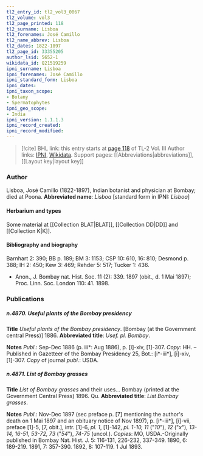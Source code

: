 ```yaml
---
tl2_entry_id: tl2_vol3_0067
tl2_volume: vol3
tl2_page_printed: 118
tl2_surname: Lisboa
tl2_forenames: José Camillo
tl2_name_abbrev: Lisboa
tl2_dates: 1822-1897
tl2_page_id: 33355205
author_lsid: 5652-1
wikidata_id: Q21519259
ipni_surname: Lisboa
ipni_forenames: José Camillo
ipni_standard_form: Lisboa
ipni_dates: 
ipni_taxon_scope: 
- Botany
- Spermatophytes
ipni_geo_scope: 
- India
ipni_version: 1.1.1.3
ipni_record_created: 
ipni_record_modified:
---
```


> [!cite] BHL link: this entry starts at [page 118](https://www.biodiversitylibrary.org/page/33355205) of TL-2 Vol. III
> Author links: [IPNI](https://www.ipni.org/a/5652-1), [Wikidata](https://www.wikidata.org/wiki/Q21519259). Support pages: [[Abbreviations|abbreviations]], [[Layout key|layout key]]

### Author

Lisboa, José Camillo (1822-1897), Indian botanist and physician at Bombay; died at Poona. 
**Abbreviated name**: *Lisboa* \[standard form in IPNI: *Lisboa*\]

#### Herbarium and types

Some material at [[Collection BLAT|BLAT]], [[Collection DD|DD]] and [[Collection K|K]].

#### Bibliography and biography

Barnhart 2: 390; BB p. 189; BM 3: 1153; CSP 10: 610, 16: 810; Desmond p. 388; IH 2: 450; Kew 3: 469; Rehder 5: 517; Tucker 1: 436.
- Anon., J. Bombay nat. Hist. Soc. 11 (2): 339. 1897 (obit., d. 1 Mai 1897); Proc. Linn. Soc. London 110: 41. 1898.

### Publications

##### n.4870. Useful plants of the Bombay presidency

**Title**
*Useful plants of the Bombay presidency*. \[Bombay (at the Government central Press)\] 1886.
**Abbreviated title**: *Usef. pl. Bombay*.

**Notes**
*Publ*.: Sep-Dec 1886 (p. iii\*: Aug 1886), p. \[i\]-xiv, \[1\]-307. *Copy*: HH. – Published in Gazetteer of the Bombay Presidency 25, Bot.: \[i\*-iii\*\], \[i\]-xiv, \[1\]-307. *Copy* of journal *publ*.: USDA.

##### n.4871. List of Bombay grasses

**Title**
*List of Bombay grasses* and their uses... Bombay (printed at the Government Central Press) 1896. Qu.
**Abbreviated title**: *List Bombay grasses*.

**Notes**
*Publ*.: Nov-Dec 1897 (sec preface p. \[7\] mentioning the author's death on 1 Mai 1897 and an obituary notice of Nov 1897), p. \[i\*-iii\*\], \[i\]-vii, preface \[1\]-5, \[7, obit.\], intr. \[1\]-6, *pl. 1*, \[1\]-142, *pl. 1-10, 11* ("*10*"), *12* ("*x*"), *13-14, 16-51, 53-72, 73* ("*54*"), *74-75* (uncol.).
*Copies*: MO, USDA.-Originally published in Bombay Nat. Hist. J. 5: 116-131, 226-232, 337-349. 1890, 6: 189-219. 1891, 7: 357-390. 1892, 8: 107-119. 1 Jul 1893.

